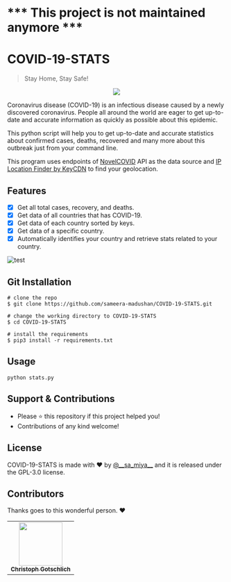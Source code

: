 # *** This project is not maintained anymore ***
# COVID-19-STATS

> Stay Home, Stay Safe!

<p align="center">
  <img src="https://user-images.githubusercontent.com/55880211/78421119-ee9f7b80-7672-11ea-8f11-c168d97e864f.png">
</p>

Coronavirus disease (COVID-19) is an infectious disease caused by a newly discovered coronavirus. People all around the world are eager to get up-to-date and accurate information as quickly as possible about this epidemic. 

This python script will help you to get up-to-date and accurate statistics about confirmed cases, deaths, recovered and many more about this outbreak just from your command line. 

This program uses endpoints of [NovelCOVID](https://corona.lmao.ninja/) API as the data source and [IP Location Finder by KeyCDN](https://tools.keycdn.com/geo) to find your geolocation.

## Features
- [x] Get all total cases, recovery, and deaths.
- [x] Get data of all countries that has COVID-19.
- [x] Get data of each country sorted by keys.
- [x] Get data of a specific country. 
- [x] Automatically identifies your country and retrieve stats related to your country.  

![test](https://user-images.githubusercontent.com/55880211/77434525-02431a80-6e07-11ea-8305-25280c3dbd11.gif)

## Git Installation
```
# clone the repo
$ git clone https://github.com/sameera-madushan/COVID-19-STATS.git

# change the working directory to COVID-19-STATS
$ cd COVID-19-STATS

# install the requirements
$ pip3 install -r requirements.txt
```

## Usage

```
python stats.py
```
## Support & Contributions
- Please ⭐️ this repository if this project helped you!
- Contributions of any kind welcome!

## License
COVID-19-STATS is made with ♥ by [@_\_sa_miya__](https://twitter.com/__sa_miya__) and it is released under the GPL-3.0 license.

## Contributors

Thanks goes to this wonderful person. :heart:

<table>
  <tr>
    <td align="center"><a href="https://github.com/currychris"><img src="https://avatars0.githubusercontent.com/u/38907412?s=400&v=4" width="100px;" alt=""/><br /><sub><b>Christoph Gotschlich</b></sub></a></td>

</table>
